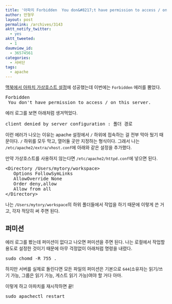 ```yaml
---
title: '아파치 Forbidden  You don&#8217;t have permission to access / on this server. 에러 해결'
author: 안형우
layout: post
permalink: /archives/3143
aktt_notify_twitter:
  - yes
aktt_tweeted:
  - 1
daumview_id:
  - 36574561
categories:
  - 서버단
tags:
  - apache
---
```

[맥북에서 아파치 가상호스트 설정][1]에 성공했는데 이번에는 `Forbidden` 에러를 뿜었다.

<pre>Forbidden
 You don&#039;t have permission to access / on this server.</pre>

에러 로그를 보면 아래처럼 생겨먹었다.

<pre>client denied by server configuration : 폴더 경로</pre>

이런 에러가 나오는 이유는 apache 설정에서 `/` 하위에 접속하는 걸 전부 막아 뒀기 때문이다. `/` 하위를 모두 막고, 열어둘 곳만 지정하는 형식이다. 그래서 나는 `/etc/apache2/extra/vhost.conf`에 아래와 같은 설정을 추가했다.

만약 가상호스트를 사용하지 않는다면 `/etc/apache2/httpd.conf`에 넣으면 된다.

<pre class="brush: xml; gutter: true; first-line: 1">&lt;Directory /Users/mytory/workspace&gt;
   Options FollowSymLinks
   AllowOverride None
   Order deny,allow
   Allow from all
&lt;/Directory&gt;</pre>

나는 `/Users/mytory/workspace`의 하위 폴더들에서 작업을 하기 때문에 이렇게 쓴 거고, 각자 적당히 써 주면 된다.

## 퍼미션

에러 로그를 봤는데 퍼미션이 없다고 나오면 퍼미션을 주면 된다. 나는 로컬에서 작업할 용도로 설정한 것이기 때문에 아무 걱정없이 아래처럼 명령을 내렸다.

<pre class="brush: bash; gutter: true; first-line: 1">sudo chomd -R 755 .</pre>

하지만 서버를 실제로 돌린다면 모든 파일의 퍼미션은 기본으로 `644`(소유자는 읽기/쓰기 가능, 그룹은 읽기 가능, 게스트 읽기 가능)여야 할 거다 아마.

이렇게 하고 아파치를 재시작하면 끝!

<pre class="brush: bash; gutter: true; first-line: 1">sudo apachectl restart</pre>

 [1]: http://mytory.net/archives/3135 "맥북 아파치 가상호스트 활성화를 위해선 ‘웹 공유’를 켜야 한다"